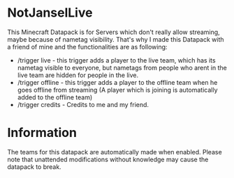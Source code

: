 # NotJanselLive
This Minecraft Datapack is for Servers which don't really allow streaming, maybe because of nametag visibility. That's why I made this Datapack with a friend of mine and the functionalities are as following:
- /trigger live - this trigger adds a player to the live team, which has its nametag visible to everyone, but nametags from people who arent in the live team are hidden for people in the live.
- /trigger offline - this trigger adds a player to the offline team when he goes offline from streaming (A player which is joining is automatically added to the offline team)
- /trigger credits - Credits to me and my friend.

# Information
The teams for this datapack are automatically made when enabled. Please note that unattended modifications without knowledge may cause the datapack to break.
